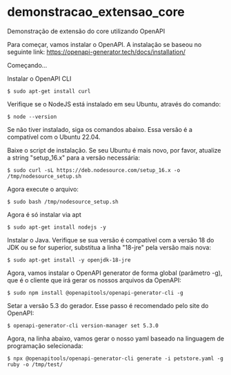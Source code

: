 # demonstracao_extensao_core
Demonstração de extensão do core utilizando OpenAPI

Para começar, vamos instalar o OpenAPI. A instalação se baseou no seguinte link: https://openapi-generator.tech/docs/installation/

Começando... 

Instalar o OpenAPI CLI

```
$ sudo apt-get install curl
```

Verifique se o NodeJS está instalado em seu Ubuntu, através do comando: 
```
$ node --version
```

Se não tiver instalado, siga os comandos abaixo. Essa versão é a compatível com o Ubuntu 22.04. 

Baixe o script de instalação. Se seu Ubuntu é mais novo, por favor, atualize a string "setup_16.x" para a versão necessária: 
```
$ sudo curl -sL https://deb.nodesource.com/setup_16.x -o /tmp/nodesource_setup.sh
```

Agora execute o arquivo: 

```
$ sudo bash /tmp/nodesource_setup.sh
```

Agora é só instalar via apt

```
$ sudo apt-get install nodejs -y
```

Instalar o Java. Verifique se sua versão é compatível com a versão 18 do JDK ou se for superior, substitua a linha "18-jre" pela versão mais nova: 

```
$ sudo apt-get install -y openjdk-18-jre
```

Agora, vamos instalar o OpenAPI generator de forma global (parâmetro -g), que é o cliente que irá gerar os nossos arquivos da OpenAPI:
```
$ sudo npm install @openapitools/openapi-generator-cli -g
```

Setar a versão 5.3 do gerador. Esse passo é recomendado pelo site do OpenAPI:

```
$ openapi-generator-cli version-manager set 5.3.0
```

Agora, na linha abaixo, vamos gerar o nosso yaml baseado na linguagem de programação selecionada: 

```
$ npx @openapitools/openapi-generator-cli generate -i petstore.yaml -g ruby -o /tmp/test/
```


